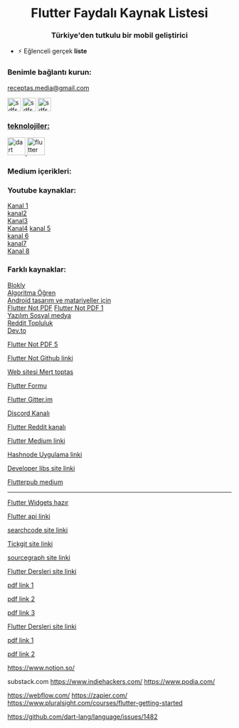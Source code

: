 <h1 align="center">Flutter Faydalı Kaynak Listesi</h1>
<h3 align="center">Türkiye'den tutkulu bir mobil geliştirici</h3>

<p align="left"> </p>


- ⚡ Eğlenceli gerçek **liste**

<h3 align="left ">Benimle bağlantı kurun:</h3>
<p align="left">
<a href="mailto:receptas.media@gmail.com"> receptas.media@gmail.com </a>


  
<a href="https://instagram.com/recept27 " target="recept27"><img align="center" src="https://raw.githubusercontent.com/rahuldkjain/github-profile-readme-generator/master/src/images/icons/Social/instagram.svg " alt="sdfsdf" height="30" width="30" /></a>
  <a href="https://medium.com/@recept27" target="blank"><img align="center" src="https://raw.githubusercontent.com/rahuldkjain/github-profile-readme-generator/master/src/images/icons/Social/medium.svg" alt="sdfs" height="30" width="30" /></a>
  <a href="https://linkedin.com/in/tas-recep" target="recept27"><img align="center" src="https://raw.githubusercontent.com/rahuldkjain/github-profile-readme-generator/master/src/images/icons/Social/linked-in-alt.svg" alt="sdfsdfs" height="30" width="30" />  
  
</p>
<h3 align="left ">teknolojiler:</h3>
<p align="left"> <a href="https://developer.android.com" target="_blank">  </a> <a href="https://dart.dev" target="_blank "> <img src="https://www.vectorlogo.zone/logos/dartlang/dartlang-icon.svg" alt="dart" width="40" height="40"/> </a>  <a href="https://flutter.dev" target="_blank"> <img src="https://www.vectorlogo.zone/logos/flutterio/flutterio-icon.svg" alt="flutter" width="40" height="40"/> </a>   </p>

<h3 align="left ">Medium içerikleri:</h3>


<h3 align="left ">Youtube kaynaklar:</h3>

<a href="https://www.youtube.com/user/kesali/videos" target="blank">Kanal 1</a> <br>
<a href="https://www.youtube.com/watch?v=nAxc6zViHWo&list=PLrWGe5fM0LZ6aJG8dWFRkqchaHENPmLET" target="blank">kanal2</a><br>
<a href="https://www.youtube.com/watch?v=rzTpk849ktA&list=PL0-7Xi0GB3teRqkuBusUEcVrP6OlYpD9w&index=39" target="blank">Kanal3</a><br>
<a href="https://www.youtube.com/watch?v=ZHq8oihSG84&list=PL0-7Xi0GB3tdgQ72k99XCVksiIIYX6dRu" target="blank">Kanal4</a>
<a href="https://www.youtube.com/watch?v=qWL1lGchpRA&list=PLR2qQy0Zxs_UdqAcaipPR3CG1Ly57UlhV" target="blank">kanal 5</a><br>
<a href="https://www.youtube.com/watch?v=tBzJOb2Dopg&list=PL0iaWPijZ-OdI59_nJWTb9-7Ec6h7U-Eo" target="blank">kanal 6</a><br>
<a href="https://www.youtube.com/watch?v=aVZ5rsA4Yx8&list=PLR2qQy0Zxs_Wot7YfLeeKdMlJ9838C_w0&index=3" target="blank">kanal7</a><br>
<a href="https://www.youtube.com/c/flutterdev/videos" target="blank">Kanal 8</a><br>

 




<h3 align="left ">Farklı kaynaklar:</h3>
<a href="https://developers.google.com/blockly" target="blank">Blokly</a> <br>
<a href="https://tr.khanacademy.org/computing/computer-science/algorithms" target="blank">Algoritma Öğren</a><br>
<a href="https://material.io/" target="blank">Android tasarım ve matariyeller için</a><br>
<a href="https://yaz.in/assets/flutter/Flutter%20Cheat%20Sheet.pdf" target="blank">Flutter Not PDF</a>
<a href="https://cheatography.com/kahmic16/cheat-sheets/flutter/pdf/" target="blank">Flutter Not PDF 1</a><br>
<a href="https://morioh.com/" target="blank">Yazılım Sosyal medya</a><br>
<a href="https://www.reddit.com/r/FlutterDev/comments/8gofu0/flutter_layout_cheat_sheet/" target="blank">Reddit Topluluk</a><br>
<a href="https://dev.to/" target="blank">Dev.to</a><br>


<a href="https://bs-uploads.toptal.io/blackfish-uploads/gated_content_article_page/content/attachment_file/attachment/28693/DartLanguageCheatSheet-e60b3291e2dbe9ffe2a53ebdf0cd7442.pdf" target="blank">Flutter Not PDF 5</a><br>

<a href="https://github.com/myagan/Flutter-Egitim-Kaynaklari
" target="blank">Flutter Not Github linki</a><br>

<a href="https://www.merttoptas.com/
" target="blank">Web sitesi Mert toptas</a><br>

<a href="https://www.flutterforum.org/
" target="blank">Flutter Formu</a><br>

<a href="https://gitter.im/flutter/flutter
" target="blank">Flutter Gitter.im</a><br>

<a href="https://discord.com/invite/N7Yshp4" target="blank">Discord Kanalı</a><br>

<a href="https://www.reddit.com/r/FlutterDev/" target="blank">Flutter Reddit kanalı</a><br>

<a href="https://medium.com/flutter" target="blank">Flutter Medium linki</a><br>

<a href="https://hashnode.com/" target="blank">Hashnode Uygulama linki</a><br>

<a href="https://www.developerlibs.com/" target="blank">Developer libs site linki</a><br>

<a href="https://medium.com/flutterpub" target="blank">Flutterpub medium</a><br>

-----

<a href="https://flutter.dev/docs/reference/widgets" target="blank">Flutter Widgets hazır</a><br>

<a href="https://api.flutter.dev/" target="blank">Flutter api linki</a><br>

<a href="https://searchcode.com/" target="blank">searchcode site linki</a><br>

<a href="https://www.tickgit.com/" target="blank">Tickgit site linki</a><br>

<a href="https://sourcegraph.com/search" target="blank">sourcegraph site linki</a><br>

<a href="https://flutterdersleri.com/" target="blank">Flutter Dersleri site linki</a><br>

<a href="https://koenig-media.raywenderlich.com/uploads/2019/08/RW-Dart-Cheatsheet-1.0.2.pdf" target="blank">pdf link 1</a><br>

<a href="https://blog.couchbase.com/wp-content/uploads/2018/11/CB1.8.1JavaCheatSheet-Preview.pdf" target="blank">pdf link 2</a><br>

<a href="http://ec2-54-149-119-135.us-west-2.compute.amazonaws.com/brochures/DartCheatSheet.pdf?fbclid=IwAR3uBlTFUoeYfKraKVOxgdVvvXzYXNJPV4L5MnT2leICLKMC_AQ4ihAvgqA" target="blank">pdf link 3</a><br>

  
  
  
  
  <a href="https://www.codegrepper.com/code-examples/whatever/flutter+build+for+web" target="blank">Flutter Dersleri site linki</a><br>

<a href="https://www.udacity.com/course/build-native-mobile-apps-with-flutter--ud905" target="blank">pdf link 1</a><br>

<a href="https://github.com/kalismeras61/awesome-flutter" target="blank">pdf link 2</a><br>
  


https://www.notion.so/

substack.com
https://www.indiehackers.com/
https://www.podia.com/

https://webflow.com/
https://zapier.com/
https://www.pluralsight.com/courses/flutter-getting-started





https://github.com/dart-lang/language/issues/1482
